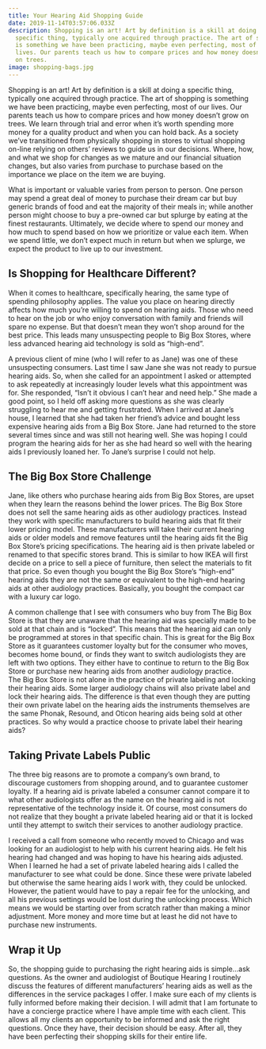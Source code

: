 ```yaml
---
title: Your Hearing Aid Shopping Guide
date: 2019-11-14T03:57:06.033Z
description: Shopping is an art! Art by definition is a skill at doing a
  specific thing, typically one acquired through practice. The art of shopping
  is something we have been practicing, maybe even perfecting, most of our
  lives. Our parents teach us how to compare prices and how money doesn’t grow
  on trees.
image: shopping-bags.jpg
---
```

<!--StartFragment-->

Shopping is an art! Art by definition is a skill at doing a specific thing, typically one acquired through practice. The art of shopping is something we have been practicing, maybe even perfecting, most of our lives. Our parents teach us how to compare prices and how money doesn’t grow on trees. We learn through trial and error when it’s worth spending more money for a quality product and when you can hold back. As a society we’ve transitioned from physically shopping in stores to virtual shopping on-line relying on others’ reviews to guide us in our decisions. Where, how, and what we shop for changes as we mature and our financial situation changes, but also varies from purchase to purchase based on the importance we place on the item we are buying.

What is important or valuable varies from person to person. One person may spend a great deal of money to purchase their dream car but buy generic brands of food and eat the majority of their meals in; while another person might choose to buy a pre-owned car but splurge by eating at the finest restaurants. Ultimately, we decide where to spend our money and how much to spend based on how we prioritize or value each item. When we spend little, we don’t expect much in return but when we splurge, we expect the product to live up to our investment.

## Is Shopping for Healthcare Different?

When it comes to healthcare, specifically hearing, the same type of spending philosophy applies. The value you place on hearing directly affects how much you’re willing to spend on hearing aids. Those who need to hear on the job or who enjoy conversation with family and friends will spare no expense. But that doesn’t mean they won’t shop around for the best price. This leads many unsuspecting people to Big Box Stores, where less advanced hearing aid technology is sold as “high-end”.

A previous client of mine (who I will refer to as Jane) was one of these unsuspecting consumers. Last time I saw Jane she was not ready to pursue hearing aids. So, when she called for an appointment I asked or attempted to ask repeatedly at increasingly louder levels what this appointment was for. She responded, “Isn’t it obvious I can’t hear and need help.” She made a good point, so I held off asking more questions as she was clearly struggling to hear me and getting frustrated. When I arrived at Jane’s house, I learned that she had taken her friend’s advice and bought less expensive hearing aids from a Big Box Store. Jane had returned to the store several times since and was still not hearing well. She was hoping I could program the hearing aids for her as she had heard so well with the hearing aids I previously loaned her. To Jane’s surprise I could not help.

## The Big Box Store Challenge

Jane, like others who purchase hearing aids from Big Box Stores, are upset when they learn the reasons behind the lower prices. The Big Box Store does not sell the same hearing aids as other audiology practices. Instead they work with specific manufacturers to build hearing aids that fit their lower pricing model. These manufacturers will take their current hearing aids or older models and remove features until the hearing aids fit the Big Box Store’s pricing specifications. The hearing aid is then private labeled or renamed to that specific stores brand. This is similar to how IKEA will first decide on a price to sell a piece of furniture, then select the materials to fit that price. So even though you bought the Big Box Store’s “high-end” hearing aids they are not the same or equivalent to the high-end hearing aids at other audiology practices. Basically, you bought the compact car with a luxury car logo.

A common challenge that I see with consumers who buy from The Big Box Store is that they are unaware that the hearing aid was specially made to be sold at that chain and is “locked”. This means that the hearing aid can only be programmed at stores in that specific chain. This is great for the Big Box Store as it guarantees customer loyalty but for the consumer who moves, becomes home bound, or finds they want to switch audiologists they are left with two options. They either have to continue to return to the Big Box Store or purchase new hearing aids from another audiology practice.\
The Big Box Store is not alone in the practice of private labeling and locking their hearing aids. Some larger audiology chains will also private label and lock their hearing aids. The difference is that even though they are putting their own private label on the hearing aids the instruments themselves are the same Phonak, Resound, and Oticon hearing aids being sold at other practices. So why would a practice choose to private label their hearing aids?

## Taking Private Labels Public

The three big reasons are to promote a company’s own brand, to discourage customers from shopping around, and to guarantee customer loyalty. If a hearing aid is private labeled a consumer cannot compare it to what other audiologists offer as the name on the hearing aid is not representative of the technology inside it. Of course, most consumers do not realize that they bought a private labeled hearing aid or that it is locked until they attempt to switch their services to another audiology practice.

I received a call from someone who recently moved to Chicago and was looking for an audiologist to help with his current hearing aids. He felt his hearing had changed and was hoping to have his hearing aids adjusted. When I learned he had a set of private labeled hearing aids I called the manufacturer to see what could be done. Since these were private labeled but otherwise the same hearing aids I work with, they could be unlocked. However, the patient would have to pay a repair fee for the unlocking, and all his previous settings would be lost during the unlocking process. Which means we would be starting over from scratch rather than making a minor adjustment. More money and more time but at least he did not have to purchase new instruments.

## Wrap it Up

So, the shopping guide to purchasing the right hearing aids is simple…ask questions. As the owner and audiologist of Boutique Hearing I routinely discuss the features of different manufacturers’ hearing aids as well as the differences in the service packages I offer. I make sure each of my clients is fully informed before making their decision. I will admit that I am fortunate to have a concierge practice where I have ample time with each client. This allows all my clients an opportunity to be informed and ask the right questions. Once they have, their decision should be easy. After all, they have been perfecting their shopping skills for their entire life.

<!--EndFragment-->